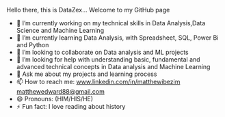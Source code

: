 Hello there, this is DataZex... Welcome to my GitHub page

- 🔭 I’m currently working on my technical skills in Data Analysis,Data Science and Machine Learning
- 🌱 I’m currently learning Data Analysis, with Spreadsheet, SQL, Power Bi and Python
- 👯 I’m looking to collaborate on Data analysis and ML projects
- 🤔 I’m looking for help with understanding basic, fundamental and advanced technical concepts in Data analysis and Machine Learning
- 💬 Ask me about my projects and learning process
- 📫 How to reach me: www.linkedin.com/in/matthewibezim matthewedward88@gmail.com
- 😄 Pronouns: (HIM/HIS/HE)
- ⚡ Fun fact: I love reading about history

